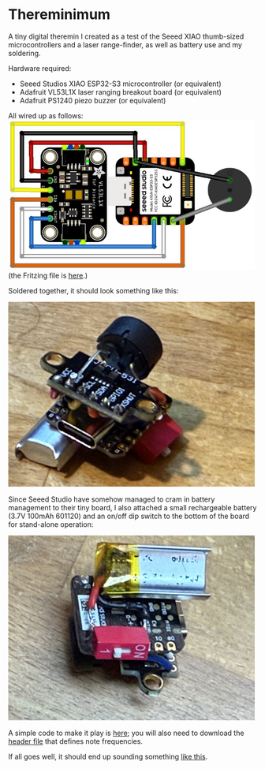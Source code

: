 # Thereminimum
A tiny digital theremin I created as a test of the Seeed XIAO thumb-sized microcontrollers and a laser range-finder, as well as battery use and my soldering. 

Hardware required: 
<ul>
  <li>Seeed Studios XIAO ESP32-S3 microcontroller (or equivalent)</li>
  <li>Adafruit VL53L1X laser ranging breakout board (or equivalent)</li>
  <li>Adafruit PS1240 piezo buzzer (or equivalent)</li>
</ul>
All wired up as follows:

<img src=thereminimum.jpg width=500>
(the Fritzing file is <A href=thereminimum.fzz>here</A>.)

Soldered together, it should look something like this:

<img src=thereminimum_top.jpeg width=500>

Since Seeed Studio have somehow managed to cram in battery management to their tiny board, I also attached a small rechargeable battery (3.7V 100mAh 601120) and an on/off dip switch to the bottom of the board for stand-alone operation:

<img src=IMG_2596.jpeg width=500>

A simple code to make it play is <A href=thereminimum.ino>here</a>; you will also need to download the <A href=note_frequencies.h>header file</a> that defines note frequencies.

If all goes well, it should end up sounding something <A href=IMG_2591.mov>like this</a>.
